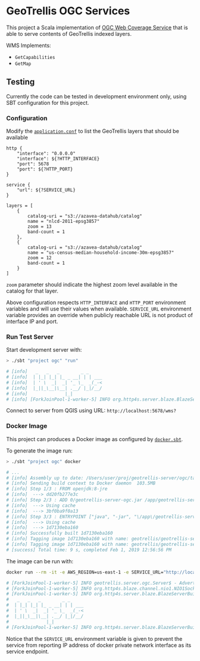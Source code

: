# GeoTrellis OGC Services

This project a Scala implementation of [OGC Web Coverage Service](http://www.opengeospatial.org/standards/wcs) that is able to serve contents of GeoTrellis indexed layers.

WMS Implements:
- `GetCapabilities`
- `GetMap`

## Testing

Currently the code can be tested in development environment only, using SBT configuration for this project.

### Configuration
Modify the [`application.conf`](main/resource/application.conf) to list the GeoTrellis layers that should be available

```
http {
    "interface": "0.0.0.0"
    "interface": ${?HTTP_INTERFACE}
    "port": 5678
    "port": ${?HTTP_PORT}
}

service {
    "url": ${?SERVICE_URL}
}

layers = [
    {
        catalog-uri = "s3://azavea-datahub/catalog"
        name = "nlcd-2011-epsg3857"
        zoom = 13
        band-count = 1
    },
    {
        catalog-uri = "s3://azavea-datahub/catalog"
        name = "us-census-median-household-income-30m-epsg3857"
        zoom = 12
        band-count = 1
    }
]
```

`zoom` parameter should indicate the highest zoom level available in the catalog for that layer.

Above configuration respects `HTTP_INTERFACE` and `HTTP_PORT` environment variables and will use their values when available.
`SERVICE_URL` environment variable provides an override when publicly reachable URL is not product of interface IP and port.

### Run Test Server

Start development server with:

```sh
> ./sbt "project ogc" "run"

# [info]   _   _   _        _ _
# [info]  | |_| |_| |_ _ __| | | ___
# [info]  | ' \  _|  _| '_ \_  _(_-<
# [info]  |_||_\__|\__| .__/ |_|/__/
# [info]              |_|
# [info] [ForkJoinPool-1-worker-5] INFO org.http4s.server.blaze.BlazeServerBuilder - http4s v0.19.0 on blaze v0.14.0-M5 started at http://[0:0:0:0:0:0:0:0]:5678/
```

Connect to server from QGIS using URL: `http://localhost:5678/wms?`

### Docker Image

This project can produces a Docker image as configured by [`docker.sbt`](docker.sbt).

To generate the image run:

```sh
> ./sbt "project ogc" docker

# ...
# [info] Assembly up to date: /Users/user/proj/geotrellis-server/ogc/target/scala-2.11/geotrellis-server-ogc.jar
# [info] Sending build context to Docker daemon  103.5MB
# [info] Step 1/3 : FROM openjdk:8-jre
# [info]  ---> dd20fb277e3c
# [info] Step 2/3 : ADD 0/geotrellis-server-ogc.jar /app/geotrellis-server-ogc.jar
# [info]  ---> Using cache
# [info]  ---> 3bf0ba9f0a13
# [info] Step 3/3 : ENTRYPOINT ["java", "-jar", "\/app\/geotrellis-server-ogc.jar"]
# [info]  ---> Using cache
# [info]  ---> 1d7130eba160
# [info] Successfully built 1d7130eba160
# [info] Tagging image 1d7130eba160 with name: geotrellis/geotrellis-server-ogc:latest
# [info] Tagging image 1d7130eba160 with name: geotrellis/geotrellis-server-ogc:v0.0.14
# [success] Total time: 9 s, completed Feb 1, 2019 12:56:56 PM
```

The image can be run with:

```sh
docker run --rm -it -e AWS_REGION=us-east-1 -e SERVICE_URL="http://localhost:5678/wms" -v ~/.aws:/root/.aws -p 5678:5678 geotrellis/geotrellis-server-ogc:latest

# [ForkJoinPool-1-worker-5] INFO geotrellis.server.ogc.Server$ - Advertising service URL at http://localhost:5678/wms
# [ForkJoinPool-1-worker-5] INFO org.http4s.blaze.channel.nio1.NIO1SocketServerGroup - Service bound to address /0.0.0.0:5678
# [ForkJoinPool-1-worker-5] INFO org.http4s.server.blaze.BlazeServerBuilder -
#   _   _   _        _ _
#  | |_| |_| |_ _ __| | | ___
#  | ' \  _|  _| '_ \_  _(_-<
#  |_||_\__|\__| .__/ |_|/__/
#              |_|
# [ForkJoinPool-1-worker-5] INFO org.http4s.server.blaze.BlazeServerBuilder - http4s v0.19.0 on blaze v0.14.0-M5 started at http://0.0.0.0:5678/
```

Notice that the `SERVICE_URL` environment variable is given to prevent the service from reporting IP address of docker private network interface as its service endpoint.